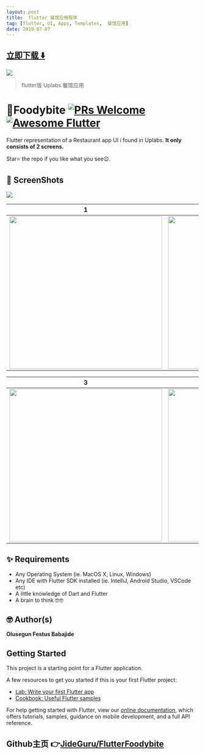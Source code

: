 ```yaml
---
layout: post
title:  flutter 餐馆应用程序
tag: [flutter, UI, Apps, Templates,  餐馆应用]
date: 2019-07-07
---
```


 


## [立即下载 ️⬇️ ](https://codeload.github.com/JideGuru/FlutterFoodybite/zip/master) 


 
![](https://flutterawesome.com/content/images/2019/06/FlutterFoodybite.jpg)
 
>
>  flutter版 Uplabs 餐馆应用
>

 
# 🍔Foodybite [![PRs Welcome](https://img.shields.io/badge/PRs-welcome-brightgreen.svg?style=flat-square)](http://makeapullrequest.com) <a href="https://github.com/Solido/awesome-flutter"><img alt="Awesome Flutter" src="https://img.shields.io/badge/Awesome-Flutter-blue.svg?longCache=true&style=flat-square" /></a>

Flutter representation of a Restaurant app UI i found in Uplabs. 
**It only consists of 2 screens.**

Star⭐ the repo if you like what you see😉.



## 📸 ScreenShots

<img src="https://raw.githubusercontent.com/JideGuru/FlutterFoodybite/master/ss/1.png"/>

| 1 | 2|
|------|-------|
|<img src="https://raw.githubusercontent.com/JideGuru/FlutterFoodybite/master/ss/2.png" width="400"/>|<img src="ss/3.png" width="400"/>|

| 3 | 4|
|------|-------|
|<img src="https://raw.githubusercontent.com/JideGuru/FlutterFoodybite/master/ss/4.png" width="400"/>|<img src="ss/5.png" width="400"/>|



## ✨ Requirements
* Any Operating System (ie. MacOS X, Linux, Windows)
* Any IDE with Flutter SDK installed (ie. IntelliJ, Android Studio, VSCode etc)
* A little knowledge of Dart and Flutter
* A brain to think 🤓🤓

## 🤓 Author(s)
**Olusegun Festus Babajide**


## Getting Started

This project is a starting point for a Flutter application.

A few resources to get you started if this is your first Flutter project:

- [Lab: Write your first Flutter app](https://flutter.io/docs/get-started/codelab)
- [Cookbook: Useful Flutter samples](https://flutter.io/docs/cookbook)

For help getting started with Flutter, view our 
[online documentation](https://flutter.io/docs), which offers tutorials, 
samples, guidance on mobile development, and a full API reference.

## Github主页 👉[JideGuru/FlutterFoodybite](http://github.com/JideGuru/FlutterFoodybite)
